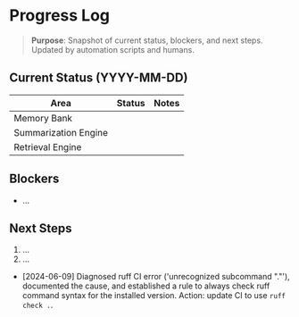 # Progress Log

> **Purpose**: Snapshot of current status, blockers, and next steps. Updated by automation scripts and humans.

## Current Status (YYYY-MM-DD)

| Area | Status | Notes |
|------|--------|-------|
| Memory Bank |  |  |
| Summarization Engine |  |  |
| Retrieval Engine |  |  |

## Blockers

* …

## Next Steps

1. …
2. …

<!-- Last updated: YYYY-MM-DD --> 

- [2024-06-09] Diagnosed ruff CI error ('unrecognized subcommand "."'), documented the cause, and established a rule to always check ruff command syntax for the installed version. Action: update CI to use `ruff check .`. 